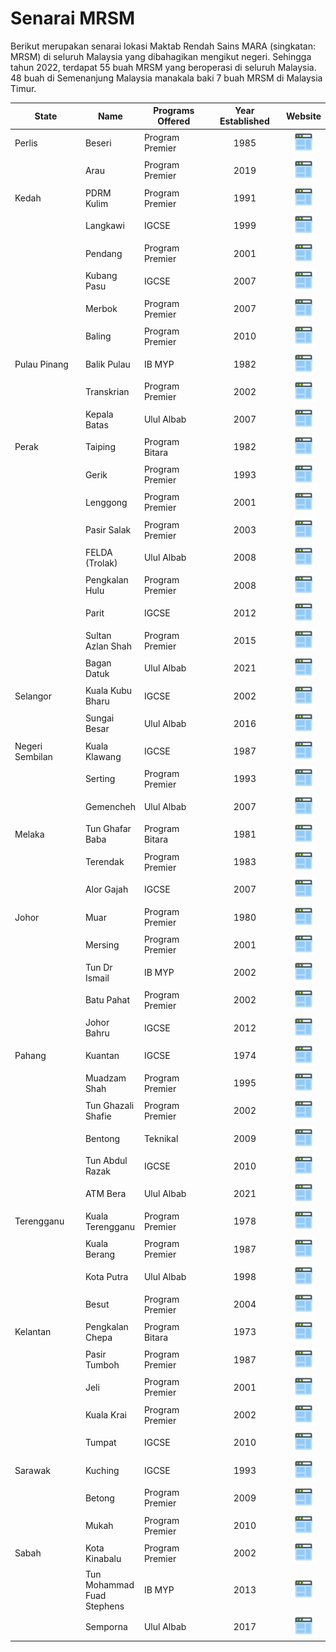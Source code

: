 # Senarai MRSM

Berikut merupakan senarai lokasi Maktab Rendah Sains MARA (singkatan: MRSM) di seluruh Malaysia yang dibahagikan mengikut negeri. Sehingga tahun 2022, terdapat 55 buah MRSM yang beroperasi di seluruh Malaysia. 48 buah di Semenanjung Malaysia manakala baki 7 buah MRSM di Malaysia Timur.

<table><thead><tr><th width="146">State</th><th>Name</th><th width="163">Programs Offered</th><th width="163" align="center">Year Established</th><th align="center">Website</th></tr></thead><tbody><tr><td>Perlis</td><td>Beseri</td><td>Program Premier</td><td align="center">1985</td><td align="center"><a href="http://beseri.mrsm.edu.my"><img src="website.png" alt=""></a></td></tr><tr><td></td><td>Arau</td><td>Program Premier</td><td align="center">2019</td><td align="center"><a href="http://arau.mrsm.edu.my"><img src="website.png" alt=""></a></td></tr><tr><td>Kedah</td><td>PDRM Kulim</td><td>Program Premier</td><td align="center">1991</td><td align="center"><a href="http://pdrmkulim.mrsm.edu.my"><img src="website.png" alt=""></a></td></tr><tr><td></td><td>Langkawi</td><td>IGCSE</td><td align="center">1999</td><td align="center"><a href="http://langkawi.mrsm.edu.my"><img src="website.png" alt=""></a></td></tr><tr><td></td><td>Pendang</td><td>Program Premier</td><td align="center">2001</td><td align="center"><a href="http://pendang.mrsm.edu.my"><img src="website.png" alt=""></a></td></tr><tr><td></td><td>Kubang Pasu</td><td>IGCSE</td><td align="center">2007</td><td align="center"><a href="http://kpasu.mrsm.edu.my"><img src="website.png" alt=""></a></td></tr><tr><td></td><td>Merbok</td><td>Program Premier</td><td align="center">2007</td><td align="center"><a href="http://merbok.mrsm.edu.my"><img src="website.png" alt=""></a></td></tr><tr><td></td><td>Baling</td><td>Program Premier</td><td align="center">2010</td><td align="center"><a href="http://baling.mrsm.edu.my"><img src="website.png" alt=""></a></td></tr><tr><td>Pulau Pinang</td><td>Balik Pulau</td><td>IB MYP</td><td align="center">1982</td><td align="center"><a href="http://bpulau.mrsm.edu.my"><img src="website.png" alt=""></a></td></tr><tr><td></td><td>Transkrian</td><td>Program Premier</td><td align="center">2002</td><td align="center"><a href="http://transkrian.mrsm.edu.my"><img src="website.png" alt=""></a></td></tr><tr><td></td><td>Kepala Batas</td><td>Ulul Albab</td><td align="center">2007</td><td align="center"><a href="http://kbatas.mrsm.edu.my"><img src="website.png" alt=""></a></td></tr><tr><td>Perak</td><td>Taiping</td><td>Program Bitara</td><td align="center">1982</td><td align="center"><a href="http://taiping.mrsm.edu.my"><img src="website.png" alt=""></a></td></tr><tr><td></td><td>Gerik</td><td>Program Premier</td><td align="center">1993</td><td align="center"><a href="http://gerik.mrsm.edu.my"><img src="website.png" alt=""></a></td></tr><tr><td></td><td>Lenggong</td><td>Program Premier</td><td align="center">2001</td><td align="center"><a href="http://lenggong.mrsm.edu.my"><img src="website.png" alt=""></a></td></tr><tr><td></td><td>Pasir Salak</td><td>Program Premier</td><td align="center">2003</td><td align="center"><a href="http://psalak.mrsm.edu.my"><img src="website.png" alt=""></a></td></tr><tr><td></td><td>FELDA (Trolak)</td><td>Ulul Albab</td><td align="center">2008</td><td align="center"><a href="http://felda.mrsm.edu.my"><img src="website.png" alt=""></a></td></tr><tr><td></td><td>Pengkalan Hulu</td><td>Program Premier</td><td align="center">2008</td><td align="center"><a href="http://phulu.mrsm.edu.my"><img src="website.png" alt=""></a></td></tr><tr><td></td><td>Parit</td><td>IGCSE</td><td align="center">2012</td><td align="center"><a href="http://parit.mrsm.edu.my"><img src="website.png" alt=""></a></td></tr><tr><td></td><td>Sultan Azlan Shah</td><td>Program Premier</td><td align="center">2015</td><td align="center"><a href="http://kkangsar.mrsm.edu.my"><img src="website.png" alt=""></a></td></tr><tr><td></td><td>Bagan Datuk</td><td>Ulul Albab</td><td align="center">2021</td><td align="center"><a href="http://bdatuk.mrsm.edu.my/"><img src="website.png" alt=""></a></td></tr><tr><td>Selangor</td><td>Kuala Kubu Bharu</td><td>IGCSE</td><td align="center">2002</td><td align="center"><a href="http://kkb.mrsm.edu.my"><img src="website.png" alt=""></a></td></tr><tr><td></td><td>Sungai Besar</td><td>Ulul Albab</td><td align="center">2016</td><td align="center"><a href="http://sgbesar.mrsm.edu.my"><img src="website.png" alt=""></a></td></tr><tr><td>Negeri Sembilan</td><td>Kuala Klawang</td><td>IGCSE</td><td align="center">1987</td><td align="center"><a href="http://kklawang.mrsm.edu.my"><img src="website.png" alt=""></a></td></tr><tr><td></td><td>Serting</td><td>Program Premier</td><td align="center">1993</td><td align="center"><a href="http://serting.mrsm.edu.my"><img src="website.png" alt=""></a></td></tr><tr><td></td><td>Gemencheh</td><td>Ulul Albab</td><td align="center">2007</td><td align="center"><a href="http://gemencheh.mrsm.edu.my"><img src="website.png" alt=""></a></td></tr><tr><td>Melaka</td><td>Tun Ghafar Baba</td><td>Program Bitara</td><td align="center">1981</td><td align="center"><a href="http://tgb.mrsm.edu.my"><img src="website.png" alt=""></a></td></tr><tr><td></td><td>Terendak</td><td>Program Premier</td><td align="center">1983</td><td align="center"><a href="http://terendak.mrsm.edu.my"><img src="website.png" alt=""></a></td></tr><tr><td></td><td>Alor Gajah</td><td>IGCSE</td><td align="center">2007</td><td align="center"><a href="http://agajah.mrsm.edu.my"><img src="website.png" alt=""></a></td></tr><tr><td>Johor</td><td>Muar</td><td>Program Premier</td><td align="center">1980</td><td align="center"><a href="http://muar.mrsm.edu.my"><img src="website.png" alt=""></a></td></tr><tr><td></td><td>Mersing</td><td>Program Premier</td><td align="center">2001</td><td align="center"><a href="http://mersing.mrsm.edu.my"><img src="website.png" alt=""></a></td></tr><tr><td></td><td>Tun Dr Ismail</td><td>IB MYP</td><td align="center">2002</td><td align="center"><a href="http://tdi.mrsm.edu.my"><img src="website.png" alt=""></a></td></tr><tr><td></td><td>Batu Pahat</td><td>Program Premier</td><td align="center">2002</td><td align="center"><a href="http://bpahat.mrsm.edu.my"><img src="website.png" alt=""></a></td></tr><tr><td></td><td>Johor Bahru</td><td>IGCSE</td><td align="center">2012</td><td align="center"><a href="http://jbahru.mrsm.edu.my"><img src="website.png" alt=""></a></td></tr><tr><td>Pahang</td><td>Kuantan</td><td>IGCSE</td><td align="center">1974</td><td align="center"><a href="http://kuantan.mrsm.edu.my"><img src="website.png" alt=""></a></td></tr><tr><td></td><td>Muadzam Shah</td><td>Program Premier</td><td align="center">1995</td><td align="center"><a href="http://muadzam.mrsm.edu.my"><img src="website.png" alt=""></a></td></tr><tr><td></td><td>Tun Ghazali Shafie</td><td>Program Premier</td><td align="center">2002</td><td align="center"><a href="http://tgs.mrsm.edu.my"><img src="website.png" alt=""></a></td></tr><tr><td></td><td>Bentong</td><td>Teknikal</td><td align="center">2009</td><td align="center"><a href="http://bentong.mrsm.edu.my"><img src="website.png" alt=""></a></td></tr><tr><td></td><td>Tun Abdul Razak</td><td>IGCSE</td><td align="center">2010</td><td align="center"><a href="http://tar.mrsm.edu.my"><img src="website.png" alt=""></a></td></tr><tr><td></td><td>ATM Bera</td><td>Ulul Albab</td><td align="center">2021</td><td align="center"><a href="http://bera.mrsm.edu.my/"><img src="website.png" alt=""></a></td></tr><tr><td>Terengganu</td><td>Kuala Terengganu</td><td>Program Premier</td><td align="center">1978</td><td align="center"><a href="http://kterengganu.mrsm.edu.my"><img src="website.png" alt=""></a></td></tr><tr><td></td><td>Kuala Berang</td><td>Program Premier</td><td align="center">1987</td><td align="center"><a href="http://kberang.mrsm.edu.my"><img src="website.png" alt=""></a></td></tr><tr><td></td><td>Kota Putra</td><td>Ulul Albab</td><td align="center">1998</td><td align="center"><a href="http://kputra.mrsm.edu.my"><img src="website.png" alt=""></a></td></tr><tr><td></td><td>Besut</td><td>Program Premier</td><td align="center">2004</td><td align="center"><a href="http://besut.mrsm.edu.my"><img src="website.png" alt=""></a></td></tr><tr><td>Kelantan</td><td>Pengkalan Chepa</td><td>Program Bitara</td><td align="center">1973</td><td align="center"><a href="http://pchepa.mrsm.edu.my"><img src="website.png" alt=""></a></td></tr><tr><td></td><td>Pasir Tumboh</td><td>Program Premier</td><td align="center">1987</td><td align="center"><a href="http://ptumboh.mrsm.edu.my"><img src="website.png" alt=""></a></td></tr><tr><td></td><td>Jeli</td><td>Program Premier</td><td align="center">2001</td><td align="center"><a href="http://jeli.mrsm.edu.my"><img src="website.png" alt=""></a></td></tr><tr><td></td><td>Kuala Krai</td><td>Program Premier</td><td align="center">2002</td><td align="center"><a href="http://kkrai.mrsm.edu.my"><img src="website.png" alt=""></a></td></tr><tr><td></td><td>Tumpat</td><td>IGCSE</td><td align="center">2010</td><td align="center"><a href="http://tumpat.mrsm.edu.my"><img src="website.png" alt=""></a></td></tr><tr><td>Sarawak</td><td>Kuching</td><td>IGCSE</td><td align="center">1993</td><td align="center"><a href="http://kuching.mrsm.edu.my"><img src="website.png" alt=""></a></td></tr><tr><td></td><td>Betong</td><td>Program Premier</td><td align="center">2009</td><td align="center"><a href="http://betong.mrsm.edu.my"><img src="website.png" alt=""></a></td></tr><tr><td></td><td>Mukah</td><td>Program Premier</td><td align="center">2010</td><td align="center"><a href="http://mukah.mrsm.edu.my"><img src="website.png" alt=""></a></td></tr><tr><td>Sabah</td><td>Kota Kinabalu</td><td>Program Premier</td><td align="center">2002</td><td align="center"><a href="http://kkinabalu.mrsm.edu.my"><img src="website.png" alt=""></a></td></tr><tr><td></td><td>Tun Mohammad Fuad Stephens</td><td>IB MYP</td><td align="center">2013</td><td align="center"><a href="http://tmfs.mrsm.edu.my"><img src="website.png" alt=""></a></td></tr><tr><td></td><td>Semporna</td><td>Ulul Albab</td><td align="center">2017</td><td align="center"><a href="http://semporna.mrsm.edu.my"><img src="website.png" alt=""></a></td></tr></tbody></table>
